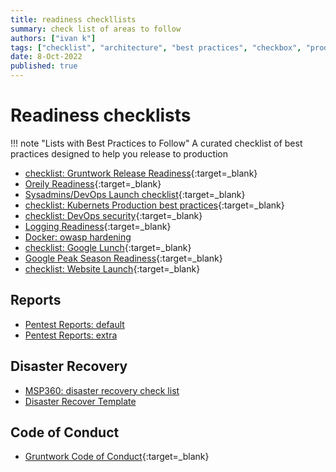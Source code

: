 ```yaml
---
title: readiness checkllists
summary: check list of areas to follow
authors: ["ivan k"]
tags: ["checklist", "architecture", "best practices", "checkbox", "production", "readiness"]
date: 8-Oct-2022
published: true
---
```


# Readiness checklists

!!! note "Lists with Best Practices to Follow"
    A curated checklist of best practices designed to help you release to production

- [checklist: Gruntwork Release Readiness](https://www.gruntwork.io/devops-checklist/){:target=_blank}
- [Oreily Readiness](https://learning.oreilly.com/library/view/production-ready-microservices/9781491965962/app01.html){:target=_blank}
- [Sysadmins/DevOps Launch checklist](https://sysadmincasts.com/episodes/70-devops-launch-checklist){:target=_blank}
- [checklist: Kubernets Production best practices](https://learnk8s.io/production-best-practices){:target=_blank}
- [checklist: DevOps security](https://www.xenonstack.com/insights/devsecops-security){:target=_blank}
- [Logging Readiness](https://cheatsheetseries.owasp.org/cheatsheets/Logging_Cheat_Sheet.html){:target=_blank}
- [Docker: owasp hardening](https://cheatsheetseries.owasp.org/cheatsheets/Docker_Security_Cheat_Sheet.html)
- [checklist: Google Lunch](https://cloud.google.com/docs/platform-launch-checklist){:target=_blank}
- [Google Peak Season Readiness](https://cloud.google.com/solutions/black-friday-production-readiness){:target=_blank}
- [checklist: Website Launch](https://www.process.st/checklist/website-launch-checklist){:target=_blank}

## Reports

- [Pentest Reports: default](https://github.com/juliocesarfort/public-pentesting-reports)
- [Pentest Reports: extra](https://github.com/ik-infrastructure-testing/TCM-Security-Sample-Pentest-Report)

## Disaster Recovery

- [MSP360: disaster recovery check list](https://www.msp360.com/resources/blog/disaster-recovery-plan-checklist/)
- [Disaster Recover Template](https://www.evolveip.net/disaster-recovery-plan-template)

## Code of Conduct

- [Gruntwork Code of Conduct][gruntwork-toc]{:target=_blank}

[gruntwork-toc]: https://github.com/gruntwork-io/toc
